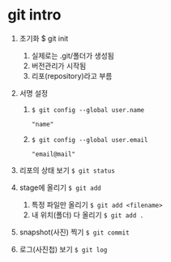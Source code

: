 # git intro

1. 초기화 $ git init
   1. 실제로는 .git/폴더가 생성됨
   2. 버전관리가 시작됨
   3. 리포(repository)라고 부름

2. 서명 설정

   1. `$ git config --global user.name `

      `"name"`

   2. `$ git config --global user.email `

      `"email@mail"`

3. 리포의 상태 보기 `$ git status`
4. stage에 올리기 `$ git add`
   1. 특정 파일만 올리기 `$ git add <filename>`
   2. 내 위치(폴더) 다 올리기 `$ git add .`
5. snapshot(사진) 찍기 `$ git commit`
6. 로그(사진첩) 보기 `$ git log`

